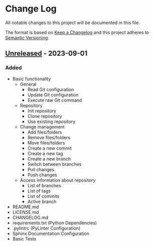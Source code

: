 # Change Log
All notable changes to this project will be documented in this file.
 
The format is based on [Keep a Changelog](http://keepachangelog.com/)
and this project adheres to [Semantic Versioning](http://semver.org/).
 
## [Unreleased] - 2023-09-01
 
### Added
- Basic functionality
    - General
      - Read Git configuration
      - Update Git configuration
      - Execute raw Git command
    - Repository
      - Init repository
      - Clone repository
      - Use existing repository
    - Change management
      - Add files/folders
      - Remove files/folders
      - Move files/folders
      - Create a new commit
      - Create a new tag
      - Create a new branch
      - Switch between branches
      - Pull changes
      - Push changes
    - Access information about repository
      - List of branches
      - List of tags
      - List of commits
      - Active branch
- README.md
- LICENSE.md
- CHANGELOG.md
- requirements.txt (Python Dependencies)
- .pylintrc (PyLinter Configuration)
- Sphinx Documentation Configuration
- Basic Tests

[unreleased]: https://github.com/dl1998/PyGit
